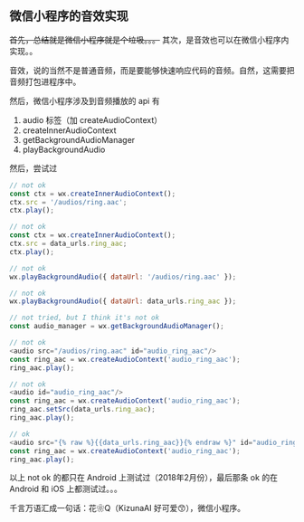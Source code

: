 ## 微信小程序的音效实现

~~首先，总结就是微信小程序就是个垃圾。。。~~
其次，是音效也可以在微信小程序内实现。。

音效，说的当然不是普通音频，而是要能够快速响应代码的音频。自然，这需要把音频打包进程序中。

然后，微信小程序涉及到音频播放的 api 有

1. audio 标签（加 createAudioContext）
2. createInnerAudioContext
3. getBackgroundAudioManager
4. playBackgroundAudio

然后，尝试过

```js
// not ok
const ctx = wx.createInnerAudioContext();
ctx.src = '/audios/ring.aac';
ctx.play();

// not ok
const ctx = wx.createInnerAudioContext();
ctx.src = data_urls.ring_aac;
ctx.play();

// not ok
wx.playBackgroundAudio({ dataUrl: '/audios/ring.aac' });

// not ok
wx.playBackgroundAudio({ dataUrl: data_urls.ring_aac });

// not tried, but I think it's not ok
const audio_manager = wx.getBackgroundAudioManager();

// not ok
<audio src="/audios/ring.aac" id="audio_ring_aac"/>
const ring_aac = wx.createAudioContext('audio_ring_aac');
ring_aac.play();

// not ok
<audio id="audio_ring_aac"/>
const ring_aac = wx.createAudioContext('audio_ring_aac');
ring_aac.setSrc(data_urls.ring_aac);
ring_aac.play();

// ok
<audio src="{% raw %}{{data_urls.ring_aac}}{% endraw %}" id="audio_ring_aac"/>
const ring_aac = wx.createAudioContext('audio_ring_aac');
ring_aac.play();
```

以上 not ok 的都只在 Android 上测试过（2018年2月份），最后那条 ok 的在 Android 和 iOS 上都测试过。。。

千言万语汇成一句话：花❀Q（KizunaAI 好可爱😙），微信小程序。

